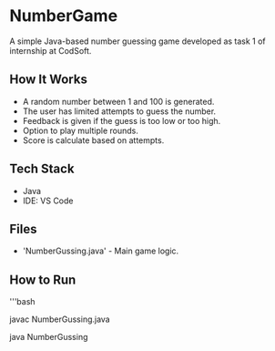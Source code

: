 # NumberGame
A simple Java-based number guessing game developed as task 1 of internship at CodSoft.
## How It Works
- A random number between 1 and 100 is generated.
- The user has limited attempts to guess the number.
- Feedback is given if the guess is too low or too high.
- Option to play multiple rounds.
- Score is calculate based on attempts.

## Tech Stack
- Java
- IDE: VS Code

## Files 
- 'NumberGussing.java' - Main game logic.

## How to Run
'''bash

javac NumberGussing.java

java NumberGussing
